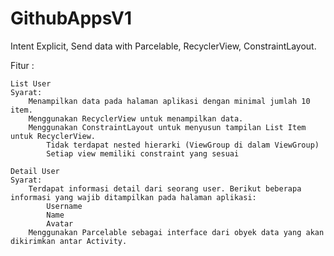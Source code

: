 # GithubAppsV1
Intent Explicit, Send data with Parcelable, RecyclerView, ConstraintLayout.

Fitur :

    List User
    Syarat:
        Menampilkan data pada halaman aplikasi dengan minimal jumlah 10 item.
        Menggunakan RecyclerView untuk menampilkan data.
        Menggunakan ConstraintLayout untuk menyusun tampilan List Item untuk RecyclerView.
            Tidak terdapat nested hierarki (ViewGroup di dalam ViewGroup)
            Setiap view memiliki constraint yang sesuai

    Detail User
    Syarat:
        Terdapat informasi detail dari seorang user. Berikut beberapa informasi yang wajib ditampilkan pada halaman aplikasi:
            Username
            Name
            Avatar
        Menggunakan Parcelable sebagai interface dari obyek data yang akan dikirimkan antar Activity.



